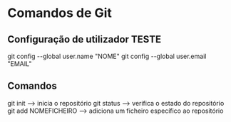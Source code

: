# Comandos de Git   
## Configuração de utilizador TESTE
git config --global user.name "NOME"
git config --global user.email "EMAIL"
## Comandos 
git init --> inicia o repositório
git status --> verifica o estado do repositório
git add NOMEFICHEIRO --> adiciona um ficheiro específico ao repositório
